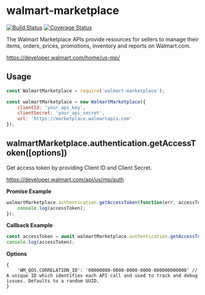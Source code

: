 # walmart-marketplace

[![Build Status](https://github.com/mediocre/walmart-marketplace/actions/workflows/continuousIntegration.yaml/badge.svg?branch=main)](https://github.com/mediocre/walmart-marketplace/actions/workflows/continuousIntegration.yaml)
[![Coverage Status](https://coveralls.io/repos/github/mediocre/walmart-marketplace/badge.svg?branch=main)](https://coveralls.io/github/mediocre/walmart-marketplace?branch=main)


The Walmart Marketplace APIs provide resources for sellers to manage their items, orders, prices, promotions, inventory and reports on Walmart.com.

https://developer.walmart.com/home/us-mp/

## Usage

```javascript
const WalmartMarketplace = require('walmart-marketplace');

const walmartMarketplace = new WalmartMarketplace({
    clientId: 'your_api_key',
    clientSecret: 'your_api_secret',
    url: 'https://marketplace.walmartapis.com'
});
```

## walmartMarketplace.authentication.getAccessToken([options])

Get access token by providing Client ID and Client Secret.

https://developer.walmart.com/api/us/mp/auth

**Promise Example**
```javascript
walmartMarketplace.authentication.getAccessToken(function(err, accessToken) {
    console.log(accessToken);
});
```

**Callback Example**
```javascript
const accessToken = await walmartMarketplace.authentication.getAccessToken();
console.log(accessToken);
```

**Options**
```
{
    'WM_QOS.CORRELATION_ID': '00000000-0000-0000-0000-000000000000' // A unique ID which identifies each API call and used to track and debug issues. Defaults to a random UUID.
}
```